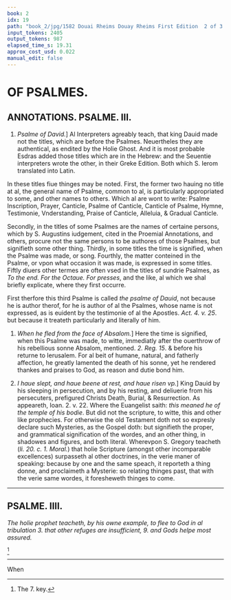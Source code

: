 ```yaml
---
book: 2
idx: 19
path: "book_2/jpg/1582 Douai Rheims Douay Rheims First Edition  2 of 3 1610 Old Testament.pdf-19.jpg"
input_tokens: 2405
output_tokens: 987
elapsed_time_s: 19.31
approx_cost_usd: 0.022
manual_edit: false
---
```

# OF PSALMES.

## ANNOTATIONS. PSALME. III.

1. *Psalme of David.*] Al Interpreters agreably teach, that king Dauid made not the titles, which are before the Psalmes. Neuertheles they are authentical, as endited by the Holie Ghost. And it is most probable Esdras added those titles which are in the Hebrew: and the Seuentie interpreters wrote the other, in their Greke Edition. Both which S. Ierom translated into Latin.

In these titles fiue thinges may be noted. First, the former two hauing no title at al, the general name of Psalme, common to al, is particularly appropriated to some, and other names to others. Which al are wont to write: Psalme Inscription, Prayer, Canticle, Psalme of Canticle, Canticle of Psalme, Hymne, Testimonie, Vnderstanding, Praise of Canticle, Alleluia, & Gradual Canticle.

Secondly, in the titles of some Psalmes are the names of certaine persons, which by S. Augustins iudgement, cited in the Proemial Annotations, and others, procure not the same persons to be authores of those Psalmes, but signifieth some other thing. Thirdly, in some titles the time is signified, when the Psalme was made, or song. Fourthly, the matter conteined in the Psalme, or vpon what occasion it was made, is expressed in some titles. Fiftly diuers other termes are often vsed in the titles of sundrie Psalmes, as *To the end. For the Octaue. For presses*, and the like, al which we shal briefly explicate, where they first occurre.

First therfore this third Psalme is called *the psalme of Dauid*, not because he is author therof, for he is author of al the Psalmes, whose name is not expressed, as is euident by the testimonie of al the Apostles. *Act. 4. v. 25*. but because it treateth particularly and literally of him.

1. *When he fled from the face of Absalom.*] Here the time is signified, when this Psalme was made, to witte, immediatly after the ouerthrow of his rebellious sonne Absalom, mentioned. *2. Reg. 15*. & before his returne to Ierusalem. For al beit of humane, natural, and fatherly affection, he greatly lamented the death of his sonne, yet he rendered thankes and praises to God, as reason and dutie bond him.

2. *I haue slept, and haue beene at rest, and haue risen vp.*] King Dauid by his sleeping in persecution, and by his resting, and deliuerie from his persecuters, prefigured Christs Death, Burial, & Resurrection. As appeareth, Ioan. 2. v. 22. Where the Euangelist saith: *this meaned he of the temple of his bodie*. But did not the scripture, to witte, this and other like prophecies. For otherwise the old Testament doth not so expresly declare such Mysteries, as the Gospel doth: but signifieth the proper, and grammatical signification of the wordes, and an other thing, in shadowes and figures, and both literal. Wherevpon S. Gregory teacheth (*li. 20. c. 1. Moral.*) that holie Scripture (amongst other incomparable excellences) surpasseth al other doctrines, in the verie maner of speaking: because by one and the same speach, it reporteth a thing donne, and proclaimeth a Mysterie: so relating thinges past, that with the verie same wordes, it foresheweth thinges to come.

---

## PSALME. IIII.

*The holie prophet teacheth, by his owne example, to flee to God in al tribulation 3. that other refuges are insufficient, 9. and Gods helpe most assured.*

[^1]

---

When

[^1]: The 7. key.